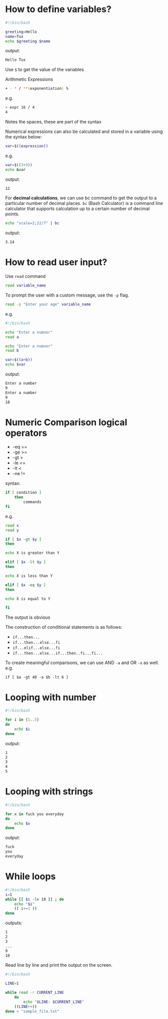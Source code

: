 # How to define variables?
```sh
#!/bin/bash

greeting=Hello
name=Tux
echo $greeting $name
```
output:
```sh
Hello Tux
```
Use `$` to get the value of the variables

Arithmetic Expressions
```sh
+ - * / **(exponentiation) %
```
e.g.
```sh
> expr 16 / 4
4
```
Notes the spaces, these are part of the syntax

Numerical expressions can also be calculated and stored in a variable using the syntax below:
```sh
var=$((expression))
```
e.g.

```sh
var=$((3+9))
echo &var
```
output:
```sh
12
```
For **decimal calculations**, we can use bc command to get the output to a particular number of decimal places. `bc` (Bash Calculator) is a command line calculator that supports calculation up to a certain number of decimal points.
```sh
echo "scale=2;22/7" | bc
```
output:
```sh
3.14
```
# How to read user input?
Use `read` command
```sh
read variable_name
```
To prompt the user with a custom message, use the `-p` flag.
```sh
read -p "Enter your age" variable_name
```
e.g.
```bash
#!/bin/bash

echo "Enter a numner"
read a

echo "Enter a numner"
read b

var=$((a+b))
echo $var
```
output:
```bash
Enter a number
9
Enter a number
9
18
```
# Numeric Comparison logical operators
- -eq ==
- -ge >= 
- -gt > 
- -le <=
- -lt <
- -ne !=

syntax:

```bash
if [ condition ]
    then
        commands
fi

```
e.g.
```sh
read x
read y

if [ $x -gt $y ]
then

echo X is greater than Y

elif [ $x -lt $y ]
then

echo X is less than Y

elif [ $x -eq $y ]
then

echo X is equal to Y

fi
```
The output is obvious

The construction of conditional statements is as follows:
- `if...then...`
- `if...then...else...fi`
- `if...elif...else...fi`
- `if...then...else...if...then..fi...fi...`

To create meaningful comparisons, 
we can use AND `-a` and OR `-o` as well.
e.g.

```
if [ $a -gt 40 -a $b -lt 6 ]
```

# Looping with number
```sh
#!/bin/bash

for i in {1..5}
do
    echo $i
done
```
output:
```sh
1
2
3
4
5
```
# Looping with strings
```sh
#!/bin/bash

for x in fuck you everyday
do
    echo $x
done
```
output:
```sh
fuck
you
everyday
```
# While loops
```sh
#!/bin/bash
i=1
while [[ $i -le 10 ]] ; do
    echo "$i"
    (( i+=1 ))
done
```
outputs:
```sh
1
2
3
...
9
10
```
Read line by line and print the output on the screen.
```sh
#!/bin/bash

LINE=1

while read -r CURRENT_LINE
	do
		echo "$LINE: $CURRENT_LINE"
    ((LINE++))
done < "sample_file.txt"
```
